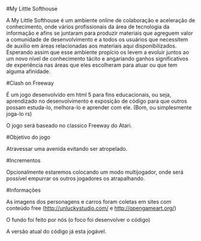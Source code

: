 #My Little Softhouse

A My Little Softhouse é um ambiente online de colaboração e aceleração de conhecimento, onde vários profissionais da área de tecnologia da informação e afins se juntaram para produzir materiais que agreguem valor a comunidade de desenvolvimento e a todos os usuários que necessitem de auxilio em áreas relacionadas aos materiais aqui disponibilizados. Esperando assim que esse ambiente propício os levem a evoluir juntos ao um novo nível de conhecimento tácito e angariando ganhos significativos de experiência nas áreas que eles escolheram para atuar ou que tem alguma afinidade.

#Clash on Freeway

É um jogo desenvolvido em html 5 para fins educacionais, ou seja, aprendizado no desenvolvimento e exposição de código para que outros possam estuda-lo, melhora-lo e aprender com ele. (Bom, ou simplesmente joga-lo rs)

O jogo será baseado no classico Freeway do Atari.

#Objetivo do jogo

Atravessar uma avenida evitando ser atropelado.

#Incrementos

Opcionalmente estaremos colocando um modo multijogador, onde será possível empurrar os outros jogadores os atrapalhando.

#Informações

As imagens dos personagens e carros foram coletas em sites com conteúdo free (http://unluckystudio.com/ e http://opengameart.org/)

O fundo foi feito por nós (o foco foi desenvolver o código)

A versão atual do código já esta jogável. 